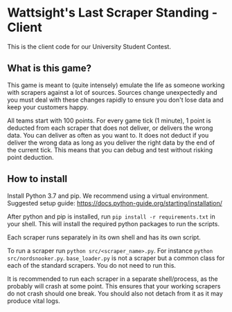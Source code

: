 # Wattsight's Last Scraper Standing - Client

This is the client code for our University Student Contest.

## What is this game?
This game is meant to (quite intensely) emulate the life as someone working with scrapers against a lot of sources.
Sources change unexpectedly and you must deal with these changes rapidly to ensure you don't lose data and keep your customers happy.

All teams start with 100 points. For every game tick (1 minute), 1 point is deducted from each scraper that does not deliver, or delivers the wrong data.
You can deliver as often as you want to. It does not deduct if you deliver the wrong data as long as you deliver the right data by the end of the current tick.
This means that you can debug and test without risking point deduction.

## How to install
Install Python 3.7 and pip.
We recommend using a virtual environment.
Suggested setup guide: https://docs.python-guide.org/starting/installation/

After python and pip is installed, run `pip install -r requirements.txt` in your shell.
This will install the required python packages to run the scripts.

Each scraper runs separately in its own shell and has its own script.

To run a scraper run `python src/<scraper_name>.py`. For instance `python src/nordsnooker.py`.
`base_loader.py` is not a scraper but a common class for each of the standard scrapers. You do not need to run this.

It is recommended to run each scraper in a separate shell/process, as the probably will crash at some point.
This ensures that your working scrapers do not crash should one break.
You should also not detach from it as it may produce vital logs.
